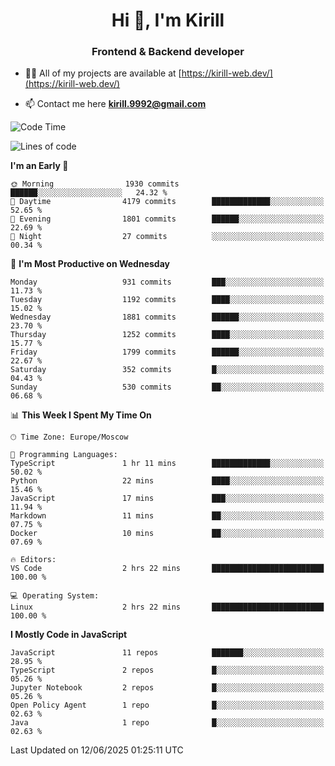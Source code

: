 <h1 align="center">Hi 👋, I'm Kirill</h1>
<h3 align="center">Frontend & Backend developer</h3>

- 👨‍💻 All of my projects are available at [https://kirill-web.dev/](https://kirill-web.dev/)

- 📫 Contact me here **kirill.9992@gmail.com**











<!--START_SECTION:waka-->
![Code Time](http://img.shields.io/badge/Code%20Time-2%2C251%20hrs%2019%20mins-blue)

![Lines of code](https://img.shields.io/badge/From%20Hello%20World%20I%27ve%20Written-5.1%20million%20lines%20of%20code-blue)

**I'm an Early 🐤** 

```text
🌞 Morning                1930 commits        ██████░░░░░░░░░░░░░░░░░░░   24.32 % 
🌆 Daytime                4179 commits        █████████████░░░░░░░░░░░░   52.65 % 
🌃 Evening                1801 commits        ██████░░░░░░░░░░░░░░░░░░░   22.69 % 
🌙 Night                  27 commits          ░░░░░░░░░░░░░░░░░░░░░░░░░   00.34 % 
```
📅 **I'm Most Productive on Wednesday** 

```text
Monday                   931 commits         ███░░░░░░░░░░░░░░░░░░░░░░   11.73 % 
Tuesday                  1192 commits        ████░░░░░░░░░░░░░░░░░░░░░   15.02 % 
Wednesday                1881 commits        ██████░░░░░░░░░░░░░░░░░░░   23.70 % 
Thursday                 1252 commits        ████░░░░░░░░░░░░░░░░░░░░░   15.77 % 
Friday                   1799 commits        ██████░░░░░░░░░░░░░░░░░░░   22.67 % 
Saturday                 352 commits         █░░░░░░░░░░░░░░░░░░░░░░░░   04.43 % 
Sunday                   530 commits         ██░░░░░░░░░░░░░░░░░░░░░░░   06.68 % 
```


📊 **This Week I Spent My Time On** 

```text
🕑︎ Time Zone: Europe/Moscow

💬 Programming Languages: 
TypeScript               1 hr 11 mins        █████████████░░░░░░░░░░░░   50.02 % 
Python                   22 mins             ████░░░░░░░░░░░░░░░░░░░░░   15.46 % 
JavaScript               17 mins             ███░░░░░░░░░░░░░░░░░░░░░░   11.94 % 
Markdown                 11 mins             ██░░░░░░░░░░░░░░░░░░░░░░░   07.75 % 
Docker                   10 mins             ██░░░░░░░░░░░░░░░░░░░░░░░   07.69 % 

🔥 Editors: 
VS Code                  2 hrs 22 mins       █████████████████████████   100.00 % 

💻 Operating System: 
Linux                    2 hrs 22 mins       █████████████████████████   100.00 % 
```

**I Mostly Code in JavaScript** 

```text
JavaScript               11 repos            ███████░░░░░░░░░░░░░░░░░░   28.95 % 
TypeScript               2 repos             █░░░░░░░░░░░░░░░░░░░░░░░░   05.26 % 
Jupyter Notebook         2 repos             █░░░░░░░░░░░░░░░░░░░░░░░░   05.26 % 
Open Policy Agent        1 repo              █░░░░░░░░░░░░░░░░░░░░░░░░   02.63 % 
Java                     1 repo              █░░░░░░░░░░░░░░░░░░░░░░░░   02.63 % 
```




 Last Updated on 12/06/2025 01:25:11 UTC
<!--END_SECTION:waka-->
